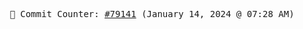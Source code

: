 <p align="center">
    <samp>
        📮 Commit Counter: <a href="https://github.com/Javascript-void0/Javascript-void0/commits/main">#79141</a> (January 14, 2024 @ 07:28 AM)
    </samp>
</p>